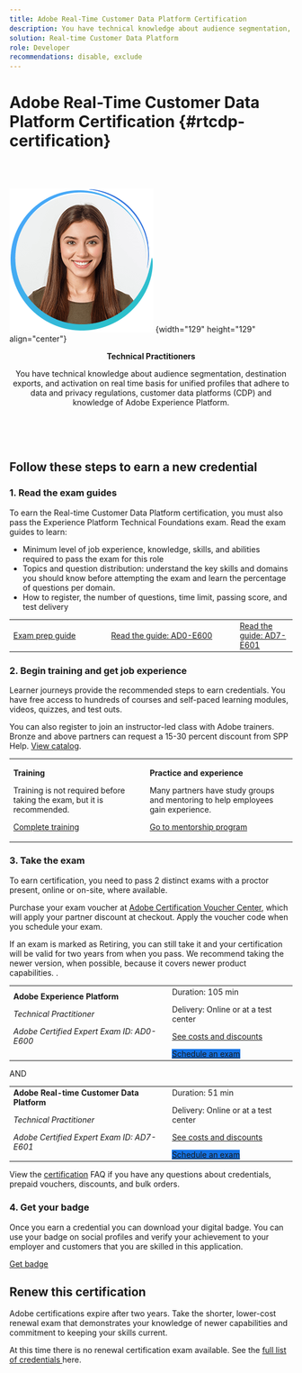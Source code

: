 ```yaml
---
title: Adobe Real-Time Customer Data Platform Certification
description: You have technical knowledge about audience segmentation, destination exports, and activation on real time basis for unified profiles that adhere to data and privacy regulations, customer data platforms (CDP) and knowledge of Adobe Experience Platform.
solution: Real-time Customer Data Platform
role: Developer
recommendations: disable, exclude
---
```

# Adobe Real-Time Customer Data Platform Certification {#rtcdp-certification}

<br>&nbsp;

![Technical Practitioner](../assets/technical-practitioner.png "Technical Practitioner") {width="129" height="129" align="center"}

<p align="center"> <strong>Technical Practitioners </strong> </p>

<p align="center">You have technical knowledge about audience segmentation, destination exports, and activation on real time basis for unified profiles that adhere to data and privacy regulations, customer data platforms (CDP) and knowledge of Adobe Experience Platform.</p>

<br>&nbsp;
<br>&nbsp;

## Follow these steps to earn a new credential

### 1. Read the exam guides

To earn the Real-time Customer Data Platform certification, you must also pass the Experience Platform Technical Foundations exam. Read the exam guides to learn:

* Minimum level of job experience, knowledge, skills, and abilities required to pass the exam for this role
* Topics and question distribution: understand the key skills and domains you should know before attempting the exam and learn the percentage of questions per domain.
* How to register, the number of questions, time limit, passing score, and test delivery
[](real-time-cdp-exam-prep-guide.md)
<table>
<tr style="border: 0;">
 <td style="width: 160px;">
   <a href="https://express.adobe.com/page/sBkhdT10gy2sx/" target="_blank" class="spectrum-Button spectrum-Button--outline spectrum-Button--primary spectrum-Button--sizeM"><span class="spectrum-Button-label has-no-wrap has-text-weight-bold">Exam prep guide</span></a>
 </td>
 <td style="width: 215px;">
   <a href="https://express.adobe.com/page/GpJxl9cwvjjtK/" target="_blank" class="spectrum-Button spectrum-Button--outline spectrum-Button--primary spectrum-Button--sizeM"><span class="spectrum-Button-label has-no-wrap has-text-weight-bold">Read the guide: AD0-E600</span></a>
 </td>
 <td>
   <a href="https://express.adobe.com/page/biBbuOvvUDEy2/" target="_blank" class="spectrum-Button spectrum-Button--outline spectrum-Button--primary spectrum-Button--sizeM"><span class="spectrum-Button-label has-no-wrap has-text-weight-bold">Read the guide: AD7-E601</span></a>
 </td>
</tr>
</table>  

### 2. Begin training and get job experience

Learner journeys provide the recommended steps to earn credentials. You have free access to hundreds of courses and self-paced learning modules, videos, quizzes, and test outs.

You can also register to join an instructor-led class with Adobe trainers. Bronze and above partners can request a 15-30 percent discount from SPP Help. <a href="https://learning.adobe.com/catalog.html?solution=Adobe%20Experience%20Platform">View catalog</a>.

<table>
<tr>
 <td>

   **Training**

   Training is not required before taking the exam, but it is recommended.

   <a href="https://solutionpartners.adobe.com/solution-partners/home/applications/experience_cloud/real_time_cdp/training/technical.html?nav=credential#navigation" target="_blank" class="spectrum-Button spectrum-Button--outline spectrum-Button--primary spectrum-Button--sizeM"><span class="spectrum-Button-label has-no-wrap has-text-weight-bold">Complete training</span></a>

 </td>
 <td>

   **Practice and experience**

   Many partners have study groups and mentoring to help employees gain experience.

   <a href="https://solutionpartners.adobe.com/solution-partners/home/learn/credentials/certification/partner_mentorship.html" target="_blank" class="spectrum-Button spectrum-Button--outline spectrum-Button--primary spectrum-Button--sizeM"><span class="spectrum-Button-label has-no-wrap has-text-weight-bold">Go to mentorship program</span></a>
 </td>
</tr>
</table>

### 3. Take the exam

To earn certification, you need to pass 2 distinct exams with a proctor present, online or on-site, where available.

Purchase your exam voucher at <a href="https://market.xvoucher.com/adobe">Adobe Certification Voucher Center</a>, which will apply your partner discount at checkout. Apply the voucher code when you schedule your exam.

If an exam is marked as Retiring, you can still take it and your certification will be valid for two years from when you pass. We recommend taking the newer version, when possible, because it covers newer product capabilities. .

<table>
<tr>
   <td>
   <strong>Adobe Experience Platform</strong>

   <em>Technical Practitioner

   Adobe Certified Expert
   Exam ID: AD0-E600</em>
   </td>
   <td>
   Duration: 105 min

   Delivery: Online or at a test center

   <a href="https://solutionpartners.adobe.com/solution-partners/home/learn/credentials/certification/certification_exam_registration_and_management.html?nav=cost">See costs and discounts</a>

   <a href="https://www.certmetrics.com/adobe/" target="_blank" class="spectrum-Button spectrum-Button--fill spectrum-Button--accent spectrum-Button--sizeM is-margin-bottom-big-big at-element-click-tracking" style="background-color:#1473E6">
   <span class="spectrum-Button-label has-no-wrap">Schedule an exam</span></a>
   </td>
</tr>
</table>

<p>AND</p>

<table>
<tr>
   <td>
   <strong>Adobe Real-time Customer Data Platform</strong>

   <em>Technical Practitioner

   Adobe Certified Expert
   Exam ID: AD7-E601</em>
   </td>
   <td>
   Duration: 51 min

   Delivery: Online or at a test center

   <a href="https://solutionpartners.adobe.com/solution-partners/home/learn/credentials/certification/certification_exam_registration_and_management.html?nav=cost">See costs and discounts</a>

   <a href="https://www.certmetrics.com/adobe/" target="_blank" class="spectrum-Button spectrum-Button--fill spectrum-Button--accent spectrum-Button--sizeM is-margin-bottom-big-big at-element-click-tracking" style="background-color:#1473E6">
   <span class="spectrum-Button-label has-no-wrap">Schedule an exam</span></a>
   </td>
</tr>
</table>

View the [certification](https://solutionpartners.adobe.com/solution-partners/home/support/faq/certification_credentials.html) FAQ if you have any questions about credentials, prepaid vouchers, discounts, and bulk orders.

### 4. Get your badge

Once you earn a credential you can download your digital badge. You can use your badge on social profiles and verify your achievement to your employer and customers that you are skilled in this application.

<a href="https://www.credly.com/organizations/adobe/badges" target="_blank" class="spectrum-Button spectrum-Button--outline spectrum-Button--primary spectrum-Button--sizeM"><span class="spectrum-Button-label has-no-wrap has-text-weight-bold">Get badge</span></a>

## Renew this certification

Adobe certifications expire after two years. Take the shorter, lower-cost renewal exam that demonstrates your knowledge of newer capabilities and commitment to keeping your skills current.

At this time there is no renewal certification exam available. See the  <a href="https://solutionpartners.adobe.com/solution-partners/home/learn/credentials/credential_journeys.html"> full list of credentials </a>here.
